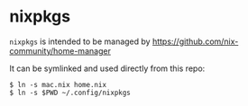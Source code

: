 # nixpkgs

`nixpkgs` is intended to be managed by https://github.com/nix-community/home-manager

It can be symlinked and used directly from this repo:

```
$ ln -s mac.nix home.nix
$ ln -s $PWD ~/.config/nixpkgs
````
